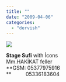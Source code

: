 ```yaml
---
title: ""
date: "2009-04-06"
categories: 
  - "dervish"
---
```


**![](/uploads/image/baz(1).jpg)**

**Stage Sufi** with İcons  
Mm.HAKİKAT feller  
**GSM: 05377975916  
**          05336183604
